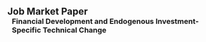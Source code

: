<h2 id="jmp" style="margin: 2px 0px 0px;">Job Market Paper</h2>
<h3 style="margin:0 10px 15px;">Financial Development and Endogenous Investment-Specific Technical Change</h3>
